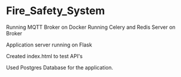 # Fire_Safety_System

Running MQTT Broker on Docker 
Running Celery and Redis Server on Broker

Application server running on Flask

Created index.html to test API's 

Used Postgres Database for the application.
